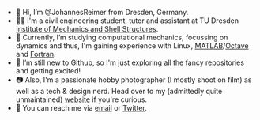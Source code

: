 - 👋 Hi, I’m @JohannesReimer from Dresden, Germany.
- 🧑‍🎓 I'm a civil engineering student, tutor and assistant at TU Dresden [Institute of Mechanics and Shell Structures](https://tu-dresden.de/bu/bauingenieurwesen/imf).
- 🌱 Currently, I’m studying computational mechanics, focussing on dynamics and thus, I'm gaining experience with Linux, [MATLAB](https://www.mathworks.com/products/matlab.html)/[Octave](https://www.gnu.org/software/octave/) and [Fortran](https://fortran-lang.org/).
- 👀 I’m still new to Github, so I'm just exploring all the fancy repositories and getting excited! 
- 📷 Also, I'm a passionate hobby photographer (I mostly shoot on film) as well as a tech & design nerd. Head over to my (admittedly quite unmaintained) [website](https://johannes-foto.de/) if you're curious.
- 📧 You can reach me via [email](mailto:jreimer.mail@gmail.com) or [Twitter](https://twitter.com/johannes_foto).
